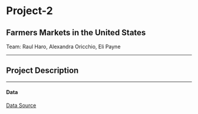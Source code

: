 # Project-2 
## Farmers Markets in the United States 

Team: Raul Haro, Alexandra Oricchio, Eli Payne

---
## Project Description 

---
#### Data 
[Data Source](https://catalog.data.gov/dataset/farmers-markets-geographic-data)
